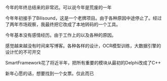 今年的年终总结来的非常迟。可以说今年是荒废的一年

今年年初接手了Bilisound，这是一个老牌项目。由于各种原因中途停止了。经过了两年市场观察，我最终把它改成了本地转码的一个工具。

今年基本没有感情经历。由于工作上的以及各种的原因。

感觉越来越没有时间来写博客。各种各样的设计，OCR模型训练，大数据引擎的设计忙的不可开交

SmartFramework花了将近半年，把所有重要的模块从最初的Delphi改成了C++

新年心愿的话，想要找到一个女票。仅此而已

<link rel="stylesheet" href="https://static.bilisound.cn/bplayer/bplayer.min.css">
<script src="https://static.bilisound.cn/bplayer/bplayer.min.js"></script>
<script>
    window.onload = function(){
        var bplayer = new bPlayer;
bplayer.attach("#bp1").color("#00B999").src("https://m10.music.126.net/20170130233647/690eb379e44458c3fa914b8f3afd36ba/ymusic/58e5/662d/98dd/b8313693946ecc2d225724f113aef4f2.mp3").title("Freely Tomorrow").artist("有形ランペイジ").cover("https://p4.music.126.net/J2fRjnWDuegQbSoJNodXFw==/3239161259800297.jpg").init();
    }
</script>

<div id="bp1"></div>

